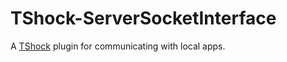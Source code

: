 # TShock-ServerSocketInterface
A [TShock](https://tshock.co/xf/index.php "TShock.co") plugin for communicating with local apps.

